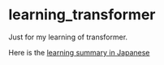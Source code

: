 # learning_transformer

Just for my learning of transformer.

Here is the [learning summary in Japanese](learning_summary.md)
